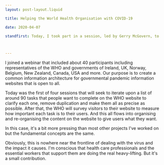 ```yaml
---
layout: post-layout.liquid

title: Helping the World Health Organisation with COVID-19

date: 2020-04-07

standfirst: Today, I took part in a session, led by Gerry McGovern, to help the World Health Organisation (WHO) identify and classify the most important information about COVID-19 on their website. If the WHO can make information easier to find and understand, it makes a practical difference to the world's response to the pandemic.



---
```


I joined a webinar that included about 40 participants including representatives of the WHO and governments of Ireland, UK, Norway, Belgium, New Zealand, Canada, USA and more. Our purpose is to create a common information architecture for governmental pandemic information websites that is open to all.

Today was the first of four sessions that will seek to iterate upon a list of around 90 tasks that people want to complete on the WHO website to clarify each one, remove duplication and make them all as precise as possible. After that, the WHO will survey visitors to their website to measure how important each task is to their users. And this all flows into organising and re-organising the content on the website to give users what they want.

In this case, it's a bit more pressing than most other projects I've worked on but the fundamental concepts are the same.

Obviously, this is nowhere near the frontline of dealing with the virus and the impact it causes. I'm conscious that health care professionals and the essential workers that support them are doing the real heavy-lifting. But it's a small contribution.

